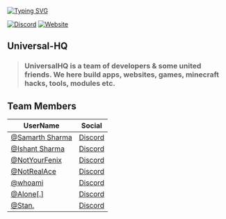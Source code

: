 [![Typing SVG](https://readme-typing-svg.herokuapp.com?font=Kanit&size=35&duration=2000&pause=500&color=F75C5C&width=435&lines=Hello+User%2C;Welcome+to+UniversalHQ)](https://github.com/Universal-HQ/)

[![Discord](https://img.shields.io/discord/912594669785972736?label=UniversalHQ&style=for-the-badge)](https://discord.gg/2V6TVaBPtu)
[![Website](https://img.shields.io/badge/UniversalHQ-Website-red?style=for-the-badge)](https://team-universal.github.io)

## Universal-HQ

> ### **UniversalHQ is a team of developers & some united friends. We here build apps, websites, games, minecraft hacks, tools, modules etc.**

## Team Members

|UserName|Social|
|--------|------|
|[@Samarth Sharma](https://github.com/TheIdiotGuy)|[Discord](https://discord.com/users/953235785782534174)|
|[@Ishant Sharma](https://github.com/Ishaaant)|[Discord](https://discord.com/users/905445987701649460)|
|[@NotYourFenix](https://github.com/NotYourFenix)|[Discord](https://discord.com/users/979967089542569994)
|[@NotRealAce](https://github.com/NotRealAce)|[Discord](https://discord.com/users/953235785782534174)|
|[@whoami](https://github.com/abhiiscool69)|[Discord](https://discord.com/users/904297738794053652)|
|[@Alone[.]](https://github.com/NotYourAlone)|[Discord](https://discord.com/users/905396101274828821)|
|[@Stan.](https://github.com/Stan-1337)|[Discord](https://discord.com/users/934034697066004490)|
